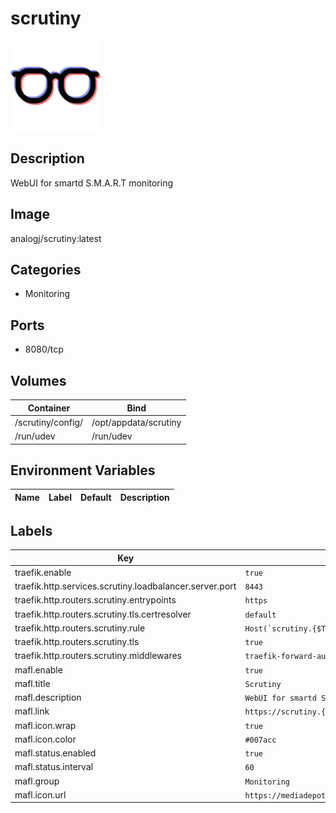 # scrutiny

![Logo](images/scrutiny.png)

## Description
WebUI for smartd S.M.A.R.T monitoring

## Image
analogj/scrutiny:latest

## Categories
- Monitoring

## Ports
- 8080/tcp

## Volumes
| Container | Bind |
|-----------|------|
| /scrutiny/config/ | /opt/appdata/scrutiny |
| /run/udev | /run/udev |

## Environment Variables
| Name | Label | Default | Description |
|------|-------|---------|-------------|

## Labels
| Key | Value |
|-----|-------|
| traefik.enable | ```true``` |
| traefik.http.services.scrutiny.loadbalancer.server.port | ```8443``` |
| traefik.http.routers.scrutiny.entrypoints | ```https``` |
| traefik.http.routers.scrutiny.tls.certresolver | ```default``` |
| traefik.http.routers.scrutiny.rule | ```Host(`scrutiny.{$TRAEFIK_INGRESS_DOMAIN}`)``` |
| traefik.http.routers.scrutiny.tls | ```true``` |
| traefik.http.routers.scrutiny.middlewares | ```traefik-forward-auth``` |
| mafl.enable | ```true``` |
| mafl.title | ```Scrutiny``` |
| mafl.description | ```WebUI for smartd S.``` |
| mafl.link | ```https://scrutiny.{$TRAEFIK_INGRESS_DOMAIN}``` |
| mafl.icon.wrap | ```true``` |
| mafl.icon.color | ```#007acc``` |
| mafl.status.enabled | ```true``` |
| mafl.status.interval | ```60``` |
| mafl.group | ```Monitoring``` |
| mafl.icon.url | ```https://mediadepot.github.io/templates/img/scrutiny.png``` |

